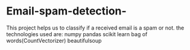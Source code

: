 # Email-spam-detection-
This project helps us to classify if a received email is a spam or not.
the technologies used are:
numpy
pandas
scikit learn
bag of words(CountVectorizer)
beautifulsoup
